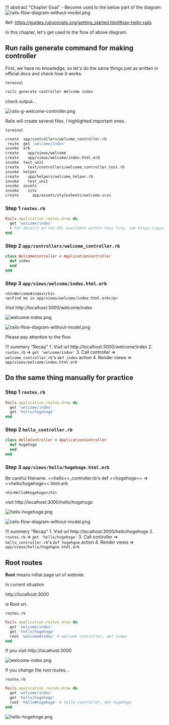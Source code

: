!!! abstract "Chapter Goal"
    - Become used to the below part of the diagram
    ![rails-flow-diagram-without-model.png](../img/rails-guide-basics/rails-flow-diagram-without-model.png)

Ref: https://guides.rubyonrails.org/getting_started.html#say-hello-rails

In this chapter, let's get used to the flow of above diagram.

## Run rails generate command for making controller
First, we have no knowledge, so let's do the same things just as written in official docs and check how it works.

`terminal`
```bash
rails generate controller Welcome index
```

check output...

![rails-g-welcome-controller.png](../img/rails-guide-basics/rails-g-welcome-controller.png)

Rails will create several files. I highlighted important ones. 

`terminal`
```bash hl_lines="1 2 5"
create  app/controllers/welcome_controller.rb
 route  get 'welcome/index'
invoke  erb
create    app/views/welcome
create    app/views/welcome/index.html.erb
invoke  test_unit
create    test/controllers/welcome_controller_test.rb
invoke  helper
create    app/helpers/welcome_helper.rb
invoke    test_unit
invoke  assets
invoke    scss
create      app/assets/stylesheets/welcome.scss
```

### Step 1 `routes.rb`
```ruby hl_lines="2"
Rails.application.routes.draw do
  get 'welcome/index'
  # For details on the DSL available within this file, see https://guides.rubyonrails.org/routing.html
end
```

### Step 2 `app/controllers/welcome_controller.rb`
```ruby
class WelcomeController < ApplicationController
  def index
  end
end
```

### Step 3 `app/views/welcome/index.html.erb`
```erb
<h1>Welcome#index</h1>
<p>Find me in app/views/welcome/index.html.erb</p>
```

Visit http://localhost:3000/welcome/index

![welcome-index.png](../img/rails-guide-basics/welcome-index.png)

![rails-flow-diagram-without-model.png](../img/rails-guide-basics/rails-flow-diagram-without-model.png)

Please pay attention to the flow

!!! summery "Recap"
    1. Visit url http://localhost:3000/welcome/index
    2. `routes.rb` => `get 'welcome/index'`
    3. Call controller => `welcome_controller.rb`'s `def index` action
    4. Render views => `app/views/welcome/index.html.erb`

## Do the same thing manually for practice
### Step 1 `routes.rb`
```ruby
Rails.application.routes.draw do
  get 'welcome/index'
  get 'hello/hogehoge'
end
```

### Step 2 `hello_controller.rb`
```ruby
class HelloController < ApplicationController
  def hogehoge
  end
end
```

### Step 3 `app/views/hello/hogehoge.html.erb`
Be careful filename.
==hello==_controller.rb's def ==hogehoge== => ==hello/hogehoge==.html.erb
```erb
<h1>Hello#hogehoge</h1>
```

visit http://localhost:3000/hello/hogehoge

![hello-hogehoge.png](../img/rails-guide-basics/hello-hogehoge.png)

![rails-flow-diagram-without-model.png](../img/rails-guide-basics/rails-flow-diagram-without-model.png)

!!! summery "Recap"
    1. Visit url http://localhost:3000/hello/hogehoge
    2. `routes.rb` => `get 'hello/hogehoge'`
    3. Call controller => `hello_controller.rb`'s `def hogehgoe` action
    4. Render views => `app/views/hello/hogehgoe.html.erb`

## Root routes
**Root** means initial page url of website.

In current situation

http://localhost:3000

is Root url.

`routes.rb`
```ruby
Rails.application.routes.draw do
  get 'welcome/index'
  get 'hello/hogehoge'
  root 'welcome#index' # welcome controller, def index
end
```

If you visit http://localhost:3000

![welcome-index.png](../img/rails-guide-basics/welcome-index.png)


If you change the root routes...

`routes.rb`
```ruby
Rails.application.routes.draw do
  get 'welcome/index'
  get 'hello/hogehoge'
  root 'hello#hogehoge' # hello controller, def hogehoge
end
```

![hello-hogehoge.png](../img/rails-guide-basics/hello-hogehoge.png)
